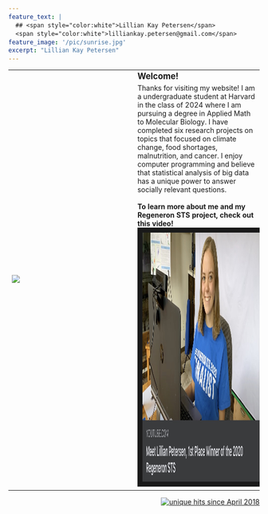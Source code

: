 ```yaml
---
feature_text: |
  ## <span style="color:white">Lillian Kay Petersen</span> 
  <span style="color:white">lilliankay.petersen@gmail.com</span> 
feature_image: '/pic/sunrise.jpg' 
excerpt: "Lillian Kay Petersen"
---
```


<table cellpadding="10">
  <tr>
  <td width="40%" rowspan="2"><img src='/pic/senior_photo.jpg' width="2000">
  </td>
  <td width="10%">
  </td>
  <td width="50%">
<b><big>Welcome!</big></b>
  </td>
  </tr>
  <tr>
  <td width="10%">
  </td>
  <td width="60%">
Thanks for visiting my website! I am a undergraduate student at Harvard in the class of 2024 where I am pursuing a degree in Applied Math to Molecular Biology. I have completed six research projects on topics that focused on climate change, food shortages, malnutrition, and cancer. I enjoy computer programming and believe that statistical analysis of big data has a unique power to answer socially relevant questions.

<br>
<br>
<b>To learn more about me and my Regeneron STS project, check out this video!</b>
<a href="https://www.youtube.com/watch?v=4gK_5KwIQ1U&feature=youtu.be"
 target="_blank"><img src="/pic/regeneron_sts_photo.jpg"
 alt="Learn about my Regeneron STS project!" height="500" border="10" /></a>

  </td>
  </tr>
</table>

<p align="right">
<a href="http://www.hitwebcounter.com">
<img src="http://hitwebcounter.com/counter/counter.php?page=6931334&style=0006&nbdigits=5&type=ip&initCount=100" title="unique hits since April 2018" border="0" ></a></p>

<!-- Global site tag (gtag.js) - Google Analytics -->
<script async src="https://www.googletagmanager.com/gtag/js?id=UA-117520873-1"></script>
<script>
  window.dataLayer = window.dataLayer || [];
  function gtag(){dataLayer.push(arguments);}
  gtag('js', new Date());

  gtag('config', 'UA-117520873-1');
</script>

